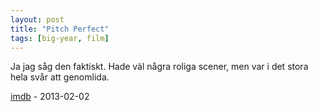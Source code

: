 ```yaml
---
layout: post
title: "Pitch Perfect"
tags: [big-year, film]
---
```


Ja jag såg den faktiskt. Hade väl några roliga scener, men var i det stora hela svår att genomlida.

[imdb](http://www.imdb.com/title/tt1981677/) - 2013-02-02